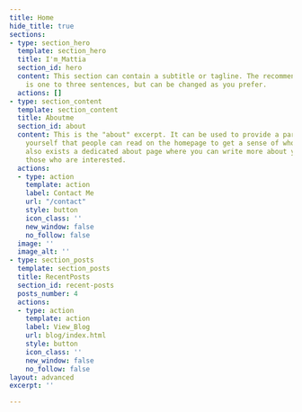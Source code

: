 ```yaml
---
title: Home
hide_title: true
sections:
- type: section_hero
  template: section_hero
  title: I'm_Mattia
  section_id: hero
  content: This section can contain a subtitle or tagline. The recommended length
    is one to three sentences, but can be changed as you prefer.
  actions: []
- type: section_content
  template: section_content
  title: Aboutme
  section_id: about
  content: This is the "about" excerpt. It can be used to provide a paragraph about
    yourself that people can read on the homepage to get a sense of who you are. There
    also exists a dedicated about page where you can write more about yourself for
    those who are interested.
  actions:
  - type: action
    template: action
    label: Contact Me
    url: "/contact"
    style: button
    icon_class: ''
    new_window: false
    no_follow: false
  image: ''
  image_alt: ''
- type: section_posts
  template: section_posts
  title: RecentPosts
  section_id: recent-posts
  posts_number: 4
  actions:
  - type: action
    template: action
    label: View_Blog
    url: blog/index.html
    style: button
    icon_class: ''
    new_window: false
    no_follow: false
layout: advanced
excerpt: ''

---
```

